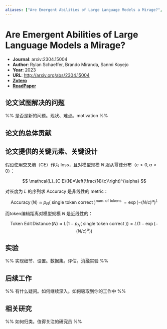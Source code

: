 ```yaml
---
aliases: ["Are Emergent Abilities of Large Language Models a Mirage?", "Are Emergent Abilities of Large Language Models a Mirage?, 2023"]
---
```

# Are Emergent Abilities of Large Language Models a Mirage?

- **Journal**: arxiv:2304.15004
- **Author**: Rylan Schaeffer, Brando Miranda, Sanmi Koyejo
- **Year**: 2023
- **URL**: http://arxiv.org/abs/2304.15004
- [**Zotero**](zotero://select/items/@2023AreEmergentAbilitiesSchaeffer)
- [**ReadPaper**](https://readpaper.com/pdf-annotate/note?pdfId=4750609643118526465&noteId=1767936741342278912)

## 论文试图解决的问题

%% 是否是新的问题。现状、难点。motivation %%

## 论文的总体贡献

## 论文提供的关键元素、关键设计

假设使用交叉熵（CE）作为 loss，且对模型规模 $N$ 服从幂律分布（$c>0, \alpha<0$）：

$$
\mathcal{L}_{C E}(N)=\left(\frac{N}{c}\right)^{\alpha}
$$

对长度为 $L$ 的序列求 Accuracy 是非线性的 metric：

$$
\operatorname{Accuracy}(N) \approx p_{N}(\text { single token correct })^{\text {num. of tokens }}=\exp \left(-(N / c)^{\alpha}\right)^{L}
$$

而token编辑距离对模型规模 $N$ 是近线性的：

$$
\text { Token } \operatorname{Edit} \operatorname{Distance}(N) \approx L\left(1-p_{N}(\text { single token correct })\right)=L\left(1-\exp \left(-(N / c)^{\alpha}\right)\right)
$$

## 实验

%% 实现细节、设置。数据集。评估。消融实验 %%

## 后续工作

%% 有什么疑问。如何继续深入。如何吸取到你的工作中 %%

## 相关研究

%% 如何归类。值得关注的研究员 %%
